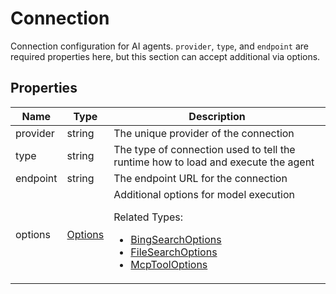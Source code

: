 # Connection

Connection configuration for AI agents.
`provider`, `type`, and `endpoint` are required properties here,
but this section can accept additional via options.





## Properties

| Name | Type | Description |
| ---- | ---- | ----------- |
| provider | string | The unique provider of the connection  |
| type | string | The type of connection used to tell the runtime how to load and execute the agent  |
| endpoint | string | The endpoint URL for the connection  |
| options | [Options](Options.md) | Additional options for model execution <p>Related Types:<ul><li>[BingSearchOptions](BingSearchOptions.md)</li><li>[FileSearchOptions](FileSearchOptions.md)</li><li>[McpToolOptions](McpToolOptions.md)</li></ul></p> |



